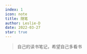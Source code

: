 ```yaml
---
index: 1
icon: note
title: 随笔
author: Leslie-D
date: 2022-03-27
star: true
---
```

> 自己的读书笔记，希望自己多看书